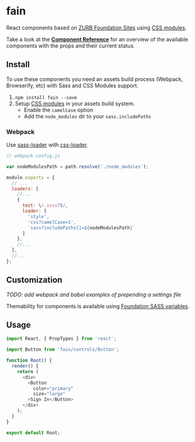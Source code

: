 # fain

React components based on [ZURB Foundation Sites](http://foundation.zurb.com/sites.html) using
[CSS modules](https://github.com/css-modules/css-modules).

Take a look at the **[Component Reference](https://guzart.github.io/fain/)** for an overview of
the available components with the props and their current status.

## Install

To use these components you need an assets build process (Webpack, Browserify, etc) with
Sass and CSS Modules support.

1. `npm install fain --save`
2. Setup [CSS modules](https://github.com/css-modules/css-modules#implementations) in your
   assets build system.
   * Enable the `camelCase` option
   * Add the `node_modules` dir to your `sass.includePaths`

### Webpack

Use [sass-loader](https://github.com/jtangelder/sass-loader#sass-options)
with [css-loader](https://github.com/webpack/css-loader).

```js
// webpack.config.js

var nodeModulesPath = path.resolve('./node_modules');

module.exports = {
  // ...
  loaders: [
    //...
    {
      test: \/.scss?$/,
      loader: [
        'style',
        'css?camelCase=1',
        `sass?includePaths[]=${nodeModulesPath}`
      ]
    },
    //...
  ],
  //...
};
```

## Customization

_TODO: add webpack and babel examples of prepending a settings file_

Themability for components is available using [Foundation SASS variables](http://foundation.zurb.com/sites/docs/global.html).

## Usage

```js
import React, { PropTypes } from 'react';

import Button from 'fain/controls/Button';

function Root() {
  render() {
    return (
      <div>
        <Button
          color="primary"
          size="large"
        >Sign In</Button>
      </div>
    );
  }
}

export default Root;
```
